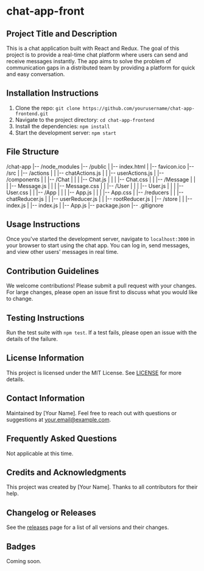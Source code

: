 # chat-app-front

## Project Title and Description

This is a chat application built with React and Redux. The goal of this project is to provide a real-time chat platform where users can send and receive messages instantly. The app aims to solve the problem of communication gaps in a distributed team by providing a platform for quick and easy conversation.

## Installation Instructions

1. Clone the repo: `git clone https://github.com/yourusername/chat-app-frontend.git`
2. Navigate to the project directory: `cd chat-app-frontend`
3. Install the dependencies: `npm install`
4. Start the development server: `npm start`

## File Structure

/chat-app
|-- /node_modules
|-- /public
|   |-- index.html
|   |-- favicon.ico
|-- /src
|   |-- /actions
|   |   |-- chatActions.js
|   |   |-- userActions.js
|   |-- /components
|   |   |-- /Chat
|   |   |   |-- Chat.js
|   |   |   |-- Chat.css
|   |   |-- /Message
|   |   |   |-- Message.js
|   |   |   |-- Message.css
|   |   |-- /User
|   |   |   |-- User.js
|   |   |   |-- User.css
|   |   |-- /App
|   |   |   |-- App.js
|   |   |   |-- App.css
|   |-- /reducers
|   |   |-- chatReducer.js
|   |   |-- userReducer.js
|   |   |-- rootReducer.js
|   |-- /store
|   |   |-- index.js
|   |-- index.js
|   |-- App.js
|-- package.json
|-- .gitignore


## Usage Instructions

Once you've started the development server, navigate to `localhost:3000` in your browser to start using the chat app. You can log in, send messages, and view other users' messages in real time.

## Contribution Guidelines

We welcome contributions! Please submit a pull request with your changes. For large changes, please open an issue first to discuss what you would like to change.

## Testing Instructions

Run the test suite with `npm test`. If a test fails, please open an issue with the details of the failure.

## License Information

This project is licensed under the MIT License. See [LICENSE](LICENSE.md) for more details.

## Contact Information

Maintained by [Your Name]. Feel free to reach out with questions or suggestions at your.email@example.com.

## Frequently Asked Questions

Not applicable at this time.

## Credits and Acknowledgments

This project was created by [Your Name]. Thanks to all contributors for their help.

## Changelog or Releases

See the [releases](https://github.com/yourusername/chat-app-frontend/releases) page for a list of all versions and their changes.

## Badges

Coming soon.
